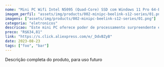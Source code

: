 ```yaml
---
nome: "Mini PC Wifi Intel N5095 (Quad-Core) SSD com Windows 11 Pro 64-Bits"
imagem_perfil: "assets/img/products/002-minipc-beelink-s12-series/01.png"
imagens: ["assets/img/products/002-minipc-beelink-s12-series/01.png"]
categoria: "eletronicos"
descricao: "Este mini PC oferece poder de processamento surpreendente em um formato extremamente compacto, perfeito para tarefas intensivas e multitarefas."
preco: "R$634,81"
link: "https://s.click.aliexpress.com/e/_DdvBZyB"
date: 2023-08-23
tags: ["foo", "bar"]
---
```

Descrição completa do produto, para uso futuro

